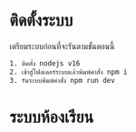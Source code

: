 # ติดตั้งระบบ

เตรียมระบบก่อนที่จะรันตามขั้นตอนนี้

```bash
1. ติดตั้ง nodejs v16
2. เข้าสู่โฟลเดอร์ระบบแล้วพิมพ์คำสั่ง npm i
3. รันระบบพิมพ์คำสั่ง npm run dev
```

# ระบบห้องเรียน
